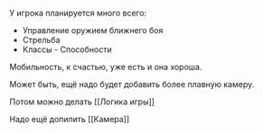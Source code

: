 У игрока планируется много всего:
- Управление оружием ближнего боя
- Стрельба
- Классы - Способности

Мобильность, к счастью, уже есть и она хороша.

Может быть, ещё надо будет добавить более плавную камеру.

Потом можно делать [[Логика игры]]

Надо ещё допилить [[Камера]]